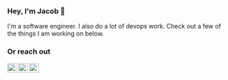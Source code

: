 ### Hey, I'm Jacob 👋

I'm a software engineer. I also do a lot of devops work. Check out a few of the things I am working on below.

### Or reach out  

[<img align="left" alt="jacobpleiness.com" width="22" src="https://img.icons8.com/color/48/000000/chrome--v1.png" />][website]
[<img align="left" alt="jacobpleiness | Twitter" width="22" src="https://img.icons8.com/color/48/000000/twitter--v1.png" />][twitter]
[<img align="left" alt="jacobpleiness | LinkedIn" width="22" src="https://img.icons8.com/color/48/000000/linkedin-2--v1.png" />][linkedin]

[website]: https://jacobpleiness.com
[twitter]: https://twitter.com/jacobpleiness
[linkedin]: https://linkedin.com/in/jacobpleiness
